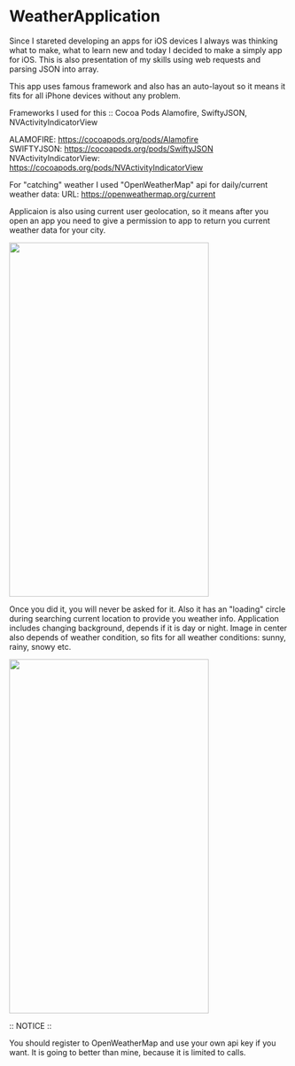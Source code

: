 # WeatherApplication

Since I stareted developing an apps for iOS devices I always was thinking what to make, what to learn new and today I decided to make a simply app for iOS. This is also presentation of my skills using web requests and parsing JSON into array.

This app uses famous framework and also has an auto-layout so it means it fits for all iPhone devices without any problem.

Frameworks I used for this :: Cocoa Pods
Alamofire, SwiftyJSON, NVActivityIndicatorView

ALAMOFIRE: https://cocoapods.org/pods/Alamofire <br/>
SWIFTYJSON: https://cocoapods.org/pods/SwiftyJSON <br/>
NVActivityIndicatorView: https://cocoapods.org/pods/NVActivityIndicatorView

For "catching" weather I used "OpenWeatherMap" api for daily/current weather data:
URL: https://openweathermap.org/current

Applicaion is also using current user geolocation, so it means after you open an app you need to give a permission to app to return you current weather data for your city. 

<img src="https://i.imgur.com/iVVVy8u.png" width="360" height="640">

Once you did it, you will never be asked for it. Also it has an "loading" circle during searching current location to provide you weather info. Application includes changing background, depends if it is day or night. Image in center also depends of weather condition, so fits for all weather conditions: sunny, rainy, snowy etc.

<img src="https://i.imgur.com/biWKQnS.png" width="360" height="640">

:: NOTICE ::

You should register to OpenWeatherMap and use your own api key if you want. It is going to better than mine, because it is limited to calls.
